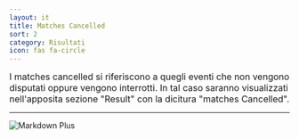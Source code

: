 ```yaml
---
layout: it
title: Matches Cancelled
sort: 2
category: Risultati
icon: fas fa-circle
---
```

<p class="message">
    
</p>

 <font size="3">I matches cancelled si riferiscono a quegli eventi che non vengono disputati oppure vengono interrotti. In tal caso saranno visualizzati nell'apposita sezione "Result" con la dicitura "matches Cancelled".</font>  

 ---

![Markdown Plus]({{site.baseurl}}/public/images/risultati/results-matches..png)


